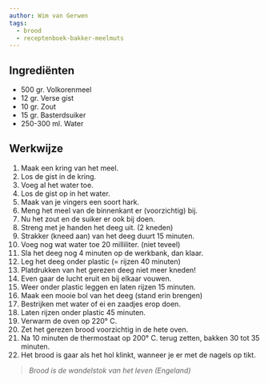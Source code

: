 ```yaml
---
author: Wim van Gerwen
tags:
  - brood
  - receptenboek-bakker-meelmuts
---
```

## Ingrediënten

* 500 gr. Volkorenmeel
* 12 gr. Verse gist
* 10 gr. Zout
* 15 gr. Basterdsuiker
* 250-300 ml. Water

## Werkwijze

1.  Maak een kring van het meel.
2.  Los de gist in de kring.
3.  Voeg al het water toe.
4.  Los de gist op in het water.
5.  Maak van je vingers een soort hark.
6.  Meng het meel van de binnenkant er (voorzichtig) bij.
7.  Nu het zout en de suiker er ook bij doen.
8.  Streng met je handen het deeg uit. (2 kneden)
9.  Strakker (kneed aan) van het deeg duurt 15 minuten.
10. Voeg nog wat water toe 20 milliliter. (niet teveel)
11. Sla het deeg nog 4 minuten op de werkbank, dan klaar.
12. Leg het deeg onder plastic (= rijzen 40 minuten)
13. Platdrukken van het gerezen deeg niet meer kneden!
14. Even gaar de lucht eruit en bij elkaar vouwen.
15. Weer onder plastic leggen en laten rijzen 15 minuten.
16. Maak een mooie bol van het deeg (stand erin brengen)
17. Bestrijken met water of ei en zaadjes erop doen.
18. Laten rijzen onder plastic 45 minuten.
19. Verwarm de oven op 220° C.
20. Zet het gerezen brood voorzichtig in de hete oven.
21. Na 10 minuten de thermostaat op 200° C. terug zetten, bakken 30 tot 35 minuten.
22. Het brood is gaar als het hol klinkt, wanneer je er met de nagels op tikt.

> *Brood is de wandelstok van het leven (Engeland)*
